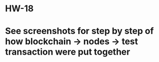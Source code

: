 # HW-18
# See screenshots for step by step of how blockchain -> nodes -> test transaction were put together
